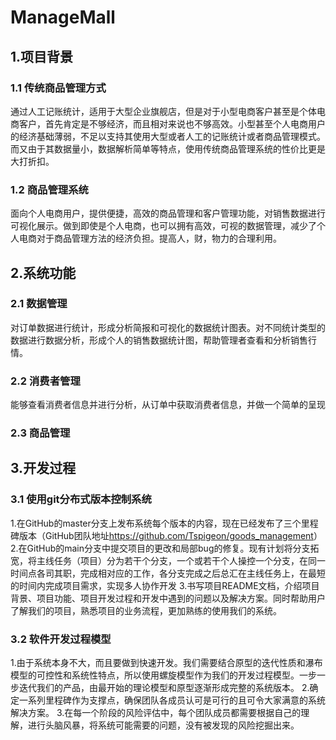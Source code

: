 # ManageMall
## 1.项目背景
### 1.1 传统商品管理方式
通过人工记账统计，适用于大型企业旗舰店，但是对于小型电商客户甚至是个体电商客户，首先肯定是不够经济，而且相对来说也不够高效。小型甚至个人电商用户的经济基础薄弱，不足以支持其使用大型或者人工的记账统计或者商品管理模式。而又由于其数据量小，数据解析简单等特点，使用传统商品管理系统的性价比更是大打折扣。
### 1.2 商品管理系统
面向个人电商用户，提供便捷，高效的商品管理和客户管理功能，对销售数据进行可视化展示。做到即使是个人电商，也可以拥有高效，可视的数据管理，减少了个人电商对于商品管理方法的经济负担。提高人，财，物力的合理利用。

## 2.系统功能
### 2.1 数据管理
对订单数据进行统计，形成分析简报和可视化的数据统计图表。对不同统计类型的数据进行数据分析，形成个人的销售数据统计图，帮助管理者查看和分析销售行情。
### 2.2 消费者管理
能够查看消费者信息并进行分析，从订单中获取消费者信息，并做一个简单的呈现
### 2.3 商品管理

## 3.开发过程
### 3.1 使用git分布式版本控制系统
1.在GitHub的master分支上发布系统每个版本的内容，现在已经发布了三个里程碑版本（GitHub团队地址<https://github.com/Tspigeon/goods_management>）
2.在GitHub的main分支中提交项目的更改和局部bug的修复。现有计划将分支拓宽，将主线任务（项目）分为若干个分支，一个或若干个人操控一个分支，在同一时间点各司其职，完成相对应的工作，各分支完成之后总汇在主线任务上，在最短的时间内完成项目需求，实现多人协作开发
3.书写项目README文档，介绍项目背景、项目功能、项目开发过程和开发中遇到的问题以及解决方案。同时帮助用户了解我们的项目，熟悉项目的业务流程，更加熟练的使用我们的系统。

### 3.2 软件开发过程模型
1.由于系统本身不大，而且要做到快速开发。我们需要结合原型的迭代性质和瀑布模型的可控性和系统性特点，所以使用螺旋模型作为我们的开发过程模型。一步一步迭代我们的产品，由最开始的理论模型和原型逐渐形成完整的系统版本。
2.确定一系列里程碑作为支撑点，确保团队各成员认可是可行的且可令大家满意的系统解决方案。
3.在每一个阶段的风险评估中，每个团队成员都需要根据自己的理解，进行头脑风暴，将系统可能需要的问题，没有被发现的风险挖掘出来。
